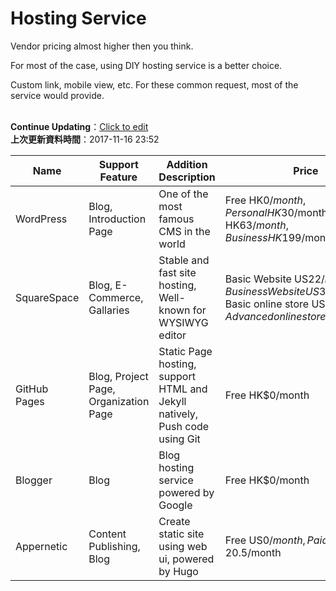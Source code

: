# Hosting Service

<div class="container">
    <div class="row">
        <div class="col-md-8 col-md-offset-2">
            <div class="description-box">
                <p>Vendor pricing almost higher then you think.</p>
                <p>For most of the case, using DIY hosting service is a better choice.</p>
                <p>Custom link, mobile view, etc. For these common request, most of the service would provide.</p>
            </div>
        </div>
    </div>
    <br>
    <div class='row'>
        <div class='col-md-6'>
            <div class="alert alert-info" role="alert">
                <strong>Continue Updating</strong>：<a href='https://github.com/tonyhhyip/hk-make-websites/blob/master/hosting.md' target="_blank">Click to edit</a>
            </div>
        </div>
        <div class='col-md-6'>
            <div class="alert alert-success" role="alert">
                <strong>上次更新資料時間</strong>：2017-11-16 23:52
            </div>
        </div>
    </div>

| Name | Support Feature | Addition Description | Price | Website |
|---|---|---|---|---|
| WordPress | Blog, Introduction Page | One of the most famous CMS in the world  | Free HK$0/month, Personal HK$30/month, Premium HK$63/month, Business HK$199/month | [https://wordpress.com/](https://wordpress.com/) |
| SquareSpace | Blog, E-Commerce, Gallaries | Stable and fast site hosting, Well-known for WYSIWYG editor | Basic Website US$22/month, Business Website US$35/month, Basic online store US$40/month,Advanced online store US$61/month |  [https://squarespace.com/](https://squarespace.com/) |
| GitHub Pages | Blog, Project Page, Organization Page | Static Page hosting, support HTML and Jekyll natively, Push code using Git | Free HK$0/month | [https://pages.github.com/](https://pages.github.com/) |
| Blogger | Blog | Blog hosting service powered by Google | Free HK$0/month | [https://www.blogger.com](https://www.blogger.com) |
| Appernetic | Content Publishing, Blog | Create static site using web ui, powered by Hugo | Free US$0/month, Paid US$0.5-20.5/month | [https://appernetic.io](https://appernetic.io)|


</div>
